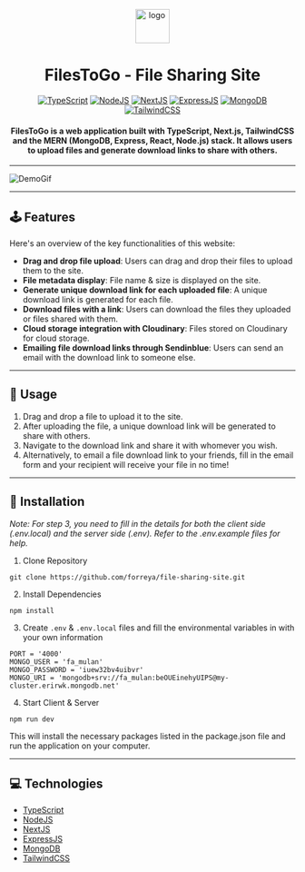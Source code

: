 <p align="center"><img alt="logo" src="https://github.com/forreya/file-sharing-site/blob/main/logo.jpeg" width="60px" /></p>
<h1 align="center">FilesToGo - File Sharing Site</h1>

<p align="center">
  <a href="#"><img alt="TypeScript" src="https://img.shields.io/badge/TypeScript-007ACC?style=for-the-badge&logo=typescript&logoColor=white"></a>
  <a href="#"><img alt="NodeJS" src="https://img.shields.io/badge/Node.js-43853D?style=for-the-badge&logo=node.js&logoColor=white"></a>
  <a href="#"><img alt="NextJS" src="https://img.shields.io/badge/next.js-000000?style=for-the-badge&logo=nextdotjs&logoColor=white"></a>
  <a href="#"><img alt="ExpressJS" src="https://img.shields.io/badge/Express.js-404D59?style=for-the-badge"></a>
  <a href="#"><img alt="MongoDB" src="https://img.shields.io/badge/MongoDB-4EA94B?style=for-the-badge&logo=mongodb&logoColor=white"></a>
  <a href="#"><img alt="TailwindCSS" src="https://img.shields.io/badge/Tailwind_CSS-38B2AC?style=for-the-badge&logo=tailwind-css&logoColor=white"></a>
</p>

<h4 align="center">FilesToGo is a web application built with TypeScript, Next.js, TailwindCSS and the MERN (MongoDB, Express, React, Node.js) stack. It allows users to upload files and generate download links to share with others.</h4>

---

![DemoGif](https://github.com/forreya/file-sharing-site/blob/main/demo.gif)

---

## 🕹️ Features

Here's an overview of the key functionalities of this website:

- **Drag and drop file upload**: Users can drag and drop their files to upload them to the site.
- **File metadata display**: File name & size is displayed on the site.
- **Generate unique download link for each uploaded file**: A unique download link is generated for each file.
- **Download files with a link**: Users can download the files they uploaded or files shared with them.
- **Cloud storage integration with Cloudinary**: Files stored on Cloudinary for cloud storage.
- **Emailing file download links through Sendinblue**: Users can send an email with the download link to someone else.

---

## 📁 Usage

1. Drag and drop a file to upload it to the site.
2. After uploading the file, a unique download link will be generated to share with others.
3. Navigate to the download link and share it with whomever you wish.
4. Alternatively, to email a file download link to your friends, fill in the email form and your recipient will receive your file in no time!

---

## 💾 Installation

_Note: For step 3, you need to fill in the details for both the client side (.env.local) and the server side (.env). Refer to the .env.example files for help._

1. Clone Repository

```
git clone https://github.com/forreya/file-sharing-site.git
```

2. Install Dependencies

```
npm install 
```

3. Create `.env` & `.env.local` files and fill the environmental variables in with your own information

```
PORT = '4000'
MONGO_USER = 'fa_mulan'
MONGO_PASSWORD = 'iuew32bv4uibvr'
MONGO_URI = 'mongodb+srv://fa_mulan:beOUEinehyUIPS@my-cluster.erirwk.mongodb.net'
```
    
4. Start Client & Server

```
npm run dev
```

This will install the necessary packages listed in the package.json file and run the application on your computer.

---

## 💻 Technologies

- [TypeScript](https://www.typescriptlang.org/)
- [NodeJS](https://nodejs.org/)
- [NextJS](https://nextjs.org/)
- [ExpressJS](https://expressjs.com/)
- [MongoDB](https://www.mongodb.com/)
- [TailwindCSS](https://tailwindcss.com/)
